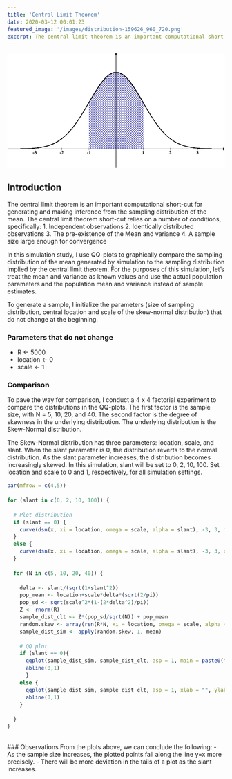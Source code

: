 ```yaml
---
title: 'Central Limit Theorem'
date: 2020-03-12 00:01:23
featured_image: '/images/distribution-159626_960_720.png'
excerpt: The central limit theorem is an important computational short-cut for generating and making inference from the sampling distribution of the mean. The central limit theorem short-cut relies on a number of conditions, specifically... 
---
```


![](/images/distribution-159626_960_720.png)

## Introduction

The central limit theorem is an important computational short-cut for generating and making inference from the sampling distribution of the mean. The central limit theorem short-cut relies on a number of conditions, specifically: 1. Independent observations 2. Identically distributed observations 3. The pre-existence of the Mean and variance 4. A sample size large enough for convergence

In this simulation study, I use QQ-plots to graphically compare the sampling distribution of the mean generated by simulation to the sampling distribution implied by the central limit theorem. For the purposes of this simulation, let’s treat the mean and variance as known values and use the actual population parameters and the population mean and variance instead of sample estimates.

To generate a sample, I initialize the parameters (size of sampling distribution, central location and scale of the skew-normal distribution) that do not change at the beginning. <br>

### Parameters that do not change
- R <- 5000
- location <- 0
- scale <- 1


### Comparison
To pave the way for comparison, I conduct a 4 x 4 factorial experiment to compare the distributions in the QQ-plots. The first factor is the sample size, with N = 5, 10, 20, and 40. The second factor is the degree of skewness in the underlying distribution. The underlying distribution is the Skew-Normal distribution.

The Skew-Normal distribution has three parameters: location, scale, and slant. When the slant parameter is 0, the distribution reverts to the normal distribution. As the slant parameter increases, the distribution becomes increasingly skewed. In this simulation, slant will be set to 0, 2, 10, 100. Set location and scale to 0 and 1, respectively, for all simulation settings.

``` r
par(mfrow = c(4,5))

for (slant in c(0, 2, 10, 100)) {
  
  # Plot distribution
  if (slant == 0) {
    curve(dsn(x, xi = location, omega = scale, alpha = slant), -3, 3, main= "Distribution", xlab = "", ylab = paste0("Slant = ", slant), xaxt = "n", yaxt = "n", cex.main = 1.5, cex.lab = 1.5)
  }
  else {
    curve(dsn(x, xi = location, omega = scale, alpha = slant), -3, 3, xlab = "", ylab = paste0("Slant = ", slant), xaxt = "n", yaxt = "n", cex.lab = 1.5)
  }

  for (N in c(5, 10, 20, 40)) {
    
    delta <- slant/(sqrt(1+slant^2))
    pop_mean <- location+scale*delta*(sqrt(2/pi))
    pop_sd <- sqrt(scale^2*(1-(2*delta^2)/pi))
    Z <- rnorm(R)
    sample_dist_clt <- Z*(pop_sd/sqrt(N)) + pop_mean
    random.skew <- array(rsn(R*N, xi = location, omega = scale, alpha = slant), dim = c(R,N))
    sample_dist_sim <- apply(random.skew, 1, mean)
  
    # QQ plot
    if (slant == 0){
      qqplot(sample_dist_sim, sample_dist_clt, asp = 1, main = paste0("N = ", N), xlab = "", ylab = "", xaxt = "n", yaxt = "n", xlim = c(-1.6,2), ylim = c(-1.6, 2.2), cex.main = 1.5, cex.lab = 1.5)
      abline(0,1)
      }
    else {
      qqplot(sample_dist_sim, sample_dist_clt, asp = 1, xlab = "", ylab = "", xaxt = "n", yaxt = "n", xlim = c(-1.6,2.2), ylim = c(-1.6, 1.6), cex.lab = 1.5)
      abline(0,1)
    }
    
  }
}
```

<br>
### Observations
From the plots above, we can conclude the following:
- As the sample size increases, the plotted points fall along the line y=x more precisely.
- There will be more deviation in the tails of a plot as the slant increases.
